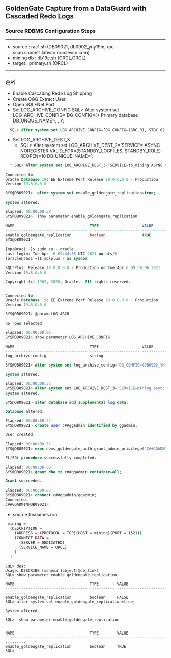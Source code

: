## GoldenGate Capture from a DataGuard with Cascaded Redo Logs
### Source RDBMS Configuration Steps

---
* source    : rac1.sh    (DB09021, db0902_yny19m, rac-scan.subnet1.labvcn.oraclevcn.com) 
* mining db : db19c.sh   (ORCL,ORCL)
* target    : primary.sh (ORCL) 
---

###  순서
* Enable Cascading Redo Log Shipping
* Create OGG Extract User
* Open SQL*Net Port
* Set LOG_ARCHIVE_CONFIG
  SQL> Alter system set LOG_ARCHIVE_CONFIG=’DG_CONFIG=(< Primary database DB_UNQUE_NAME>, <Standby database DB_UNIQUE_NAME>, <Mining database DB_UNIQUE_NAME>)’;
  
```sql
  SQL> Alter system set LOG_ARCHIVE_CONFIG=’DG_CONFIG=(SRC_01, STBY_02, MINING)’;
```
* Set LOG_ARCHIVE_DEST_3
  * SQL> Alter system set LOG_ARCHIVE_DEST_2=’SERVICE=<connect string for the mining database> ASYNC NOREGISTER VALID_FOR=(STANDBY_LOGFILES, STANDBY_ROLE) REOPEN=10 DB_UNIQUE_NAME=<db unique name of the mining server>’;

```sql
  * SQL> Alter system set LOG_ARCHIVE_DEST_3=’SERVICE=to_mining ASYNC NOREGISTER VALID_FOR=(STANDBY_LOGFILES, STANDBY_ROLE) REOPEN=10 DB_UNIQUE_NAME=mining’;
```

```sql
Connected to:
Oracle Database 19c EE Extreme Perf Release 19.0.0.0.0 - Production
Version 19.8.0.0.0

SYS@DB09021>  alter system set enable_goldengate_replication=true;

System altered.

Elapsed: 00:00:00.50
SYS@DB09021>  show parameter enable_goldengate_replication

NAME                                 TYPE                   VALUE
------------------------------------ ---------------------- ------------------------------
enable_goldengate_replication        boolean                TRUE
SYS@DB09021>

```

```sql
[opc@rac1 ~]$ sudo su - oracle
Last login: Tue Apr  6 09:44:35 UTC 2021 on pts/0
[oracle@rac1 ~]$ sqlplus / as sysdba

SQL*Plus: Release 19.0.0.0.0 - Production on Tue Apr 6 09:59:06 2021
Version 19.8.0.0.0

Copyright (c) 1982, 2020, Oracle.  All rights reserved.


Connected to:
Oracle Database 19c EE Extreme Perf Release 19.0.0.0.0 - Production
Version 19.8.0.0.0

SYS@DB09021> @param LOG_ARCH

no rows selected

Elapsed: 00:00:00.06
SYS@DB09021> show parameter LOG_ARCHIVE_CONFIG

NAME                                 TYPE                   VALUE
------------------------------------ ---------------------- ------------------------------
log_archive_config                   string

SYS@DB09021> alter system set log_archive_config='DG_CONFIG=(DB0902_YNY19M, ORCL)';

System altered.

Elapsed: 00:00:00.52
SYS@DB09021> alter system set LOG_ARCHIVE_DEST_3='SERVICE=mining async NOREGISTER VALID_FOR=(STANDBY_LOGFILES, STANDBY_ROLE) REOPEN=10 DB_UNIQUE_NAME=ORCL';
System altered.

SYS@DB09021> alter database add supplemental log data;

Database altered.

Elapsed: 00:00:00.22
SYS@DB09021> create user c##ggadmin identified by ggadmin;

User created.

Elapsed: 00:00:00.37
SYS@DB09021> exec dbms_goldengate_auth.grant_admin_privilege('C##GGADMIN',container=>'ALL');

PL/SQL procedure successfully completed.

Elapsed: 00:00:08.60
SYS@DB09021> grant dba to c##ggadmin container=all;

Grant succeeded.

Elapsed: 00:00:00.03
SYS@DB09021> connect c##ggadmin/ggadmin;
Connected.
C##GGADMIN@DB09021>

```


* source tnsnames.ora

```bash
 mining =
  (DESCRIPTION =
    (ADDRESS = (PROTOCOL = TCP)(HOST = mining)(PORT = 1521))
    (CONNECT_DATA =
      (SERVER = DEDICATED)
      (SERVICE_NAME = ORCL)
    )
  )
```
```
SQL> desc
Usage: DESCRIBE [schema.]object[@db_link]
SQL> show parameter enable_goldengate_replication

NAME                                 TYPE        VALUE
------------------------------------ ----------- ------------------------------
enable_goldengate_replication        boolean     FALSE
SQL> alter system set enable_goldengate_replication=true;

System altered.

SQL>  show parameter enable_goldengate_replication


NAME                                 TYPE        VALUE
------------------------------------ ----------- ------------------------------
enable_goldengate_replication        boolean     TRUE
SQL>
```


